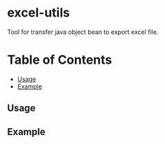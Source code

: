 # excel-utils
Tool for transfer java object bean to export excel file.

Table of Contents
=================

  * [Usage](#usage)
  * [Example](#example)
  
  
## Usage


## Example
